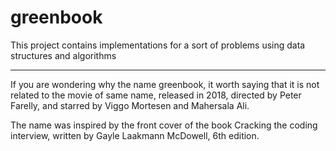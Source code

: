 # greenbook

This project contains implementations for a sort of problems using data structures and algorithms

---

If you are wondering why the name greenbook, it worth saying that it is not related to the movie of same name, released in 2018, directed by Peter Farelly, and starred by Viggo Mortesen and Mahersala Ali.

The name was inspired by the front cover of the book Cracking the coding interview, written by Gayle Laakmann McDowell, 6th edition.